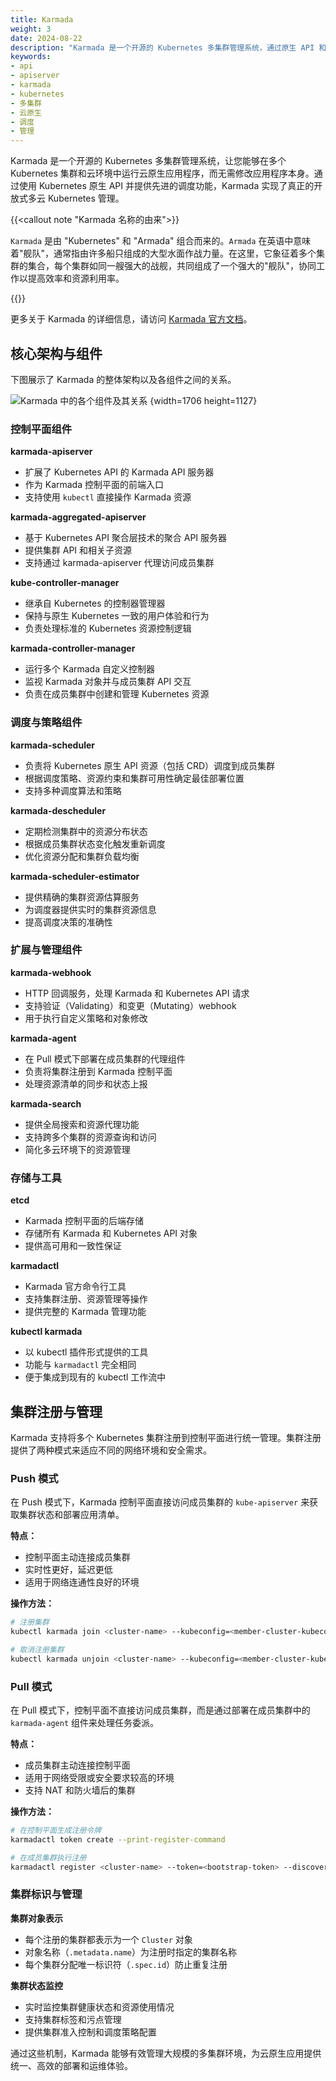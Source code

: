 ```yaml
---
title: Karmada
weight: 3
date: 2024-08-22
description: "Karmada 是一个开源的 Kubernetes 多集群管理系统，通过原生 API 和先进调度功能实现跨多个集群和云的应用统一管理，无需修改应用程序即可实现真正的开放式多云 Kubernetes 部署。"
keywords:
- api
- apiserver
- karmada
- kubernetes
- 多集群
- 云原生
- 调度
- 管理
---
```


Karmada 是一个开源的 Kubernetes 多集群管理系统，让您能够在多个 Kubernetes 集群和云环境中运行云原生应用程序，而无需修改应用程序本身。通过使用 Kubernetes 原生 API 并提供先进的调度功能，Karmada 实现了真正的开放式多云 Kubernetes 管理。

{{<callout note "Karmada 名称的由来">}}

`Karmada` 是由 "Kubernetes" 和 "Armada" 组合而来的。`Armada` 在英语中意味着"舰队"，通常指由许多船只组成的大型水面作战力量。在这里，它象征着多个集群的集合，每个集群如同一艘强大的战舰，共同组成了一个强大的"舰队"，协同工作以提高效率和资源利用率。

{{</callout>}}

更多关于 Karmada 的详细信息，请访问 [Karmada 官方文档](https://karmada.io/zh/docs/)。

## 核心架构与组件

下图展示了 Karmada 的整体架构以及各组件之间的关系。

![Karmada 中的各个组件及其关系](https://assets.jimmysong.io/images/book/kubernetes-handbook/multi-cluster/karmada/arch.webp)
{width=1706 height=1127}

### 控制平面组件

**karmada-apiserver**

- 扩展了 Kubernetes API 的 Karmada API 服务器
- 作为 Karmada 控制平面的前端入口
- 支持使用 `kubectl` 直接操作 Karmada 资源

**karmada-aggregated-apiserver**

- 基于 Kubernetes API 聚合层技术的聚合 API 服务器
- 提供集群 API 和相关子资源
- 支持通过 karmada-apiserver 代理访问成员集群

**kube-controller-manager**

- 继承自 Kubernetes 的控制器管理器
- 保持与原生 Kubernetes 一致的用户体验和行为
- 负责处理标准的 Kubernetes 资源控制逻辑

**karmada-controller-manager**

- 运行多个 Karmada 自定义控制器
- 监视 Karmada 对象并与成员集群 API 交互
- 负责在成员集群中创建和管理 Kubernetes 资源

### 调度与策略组件

**karmada-scheduler**

- 负责将 Kubernetes 原生 API 资源（包括 CRD）调度到成员集群
- 根据调度策略、资源约束和集群可用性确定最佳部署位置
- 支持多种调度算法和策略

**karmada-descheduler**

- 定期检测集群中的资源分布状态
- 根据成员集群状态变化触发重新调度
- 优化资源分配和集群负载均衡

**karmada-scheduler-estimator**

- 提供精确的集群资源估算服务
- 为调度器提供实时的集群资源信息
- 提高调度决策的准确性

### 扩展与管理组件

**karmada-webhook**

- HTTP 回调服务，处理 Karmada 和 Kubernetes API 请求
- 支持验证（Validating）和变更（Mutating）webhook
- 用于执行自定义策略和对象修改

**karmada-agent**

- 在 Pull 模式下部署在成员集群的代理组件
- 负责将集群注册到 Karmada 控制平面
- 处理资源清单的同步和状态上报

**karmada-search**

- 提供全局搜索和资源代理功能
- 支持跨多个集群的资源查询和访问
- 简化多云环境下的资源管理

### 存储与工具

**etcd**

- Karmada 控制平面的后端存储
- 存储所有 Karmada 和 Kubernetes API 对象
- 提供高可用和一致性保证

**karmadactl**

- Karmada 官方命令行工具
- 支持集群注册、资源管理等操作
- 提供完整的 Karmada 管理功能

**kubectl karmada**

- 以 kubectl 插件形式提供的工具
- 功能与 `karmadactl` 完全相同
- 便于集成到现有的 kubectl 工作流中

## 集群注册与管理

Karmada 支持将多个 Kubernetes 集群注册到控制平面进行统一管理。集群注册提供了两种模式来适应不同的网络环境和安全需求。

### Push 模式

在 Push 模式下，Karmada 控制平面直接访问成员集群的 `kube-apiserver` 来获取集群状态和部署应用清单。

**特点：**

- 控制平面主动连接成员集群
- 实时性更好，延迟更低
- 适用于网络连通性良好的环境

**操作方法：**

```bash
# 注册集群
kubectl karmada join <cluster-name> --kubeconfig=<member-cluster-kubeconfig>

# 取消注册集群
kubectl karmada unjoin <cluster-name> --kubeconfig=<member-cluster-kubeconfig>
```

### Pull 模式

在 Pull 模式下，控制平面不直接访问成员集群，而是通过部署在成员集群中的 `karmada-agent` 组件来处理任务委派。

**特点：**

- 成员集群主动连接控制平面
- 适用于网络受限或安全要求较高的环境
- 支持 NAT 和防火墙后的集群

**操作方法：**

```bash
# 在控制平面生成注册令牌
karmadactl token create --print-register-command

# 在成员集群执行注册
karmadactl register <cluster-name> --token=<bootstrap-token> --discovery-token-ca-cert-hash=<hash>
```

### 集群标识与管理

**集群对象表示**

- 每个注册的集群都表示为一个 `Cluster` 对象
- 对象名称（`.metadata.name`）为注册时指定的集群名称
- 每个集群分配唯一标识符（`.spec.id`）防止重复注册

**集群状态监控**

- 实时监控集群健康状态和资源使用情况
- 支持集群标签和污点管理
- 提供集群准入控制和调度策略配置

通过这些机制，Karmada 能够有效管理大规模的多集群环境，为云原生应用提供统一、高效的部署和运维体验。
